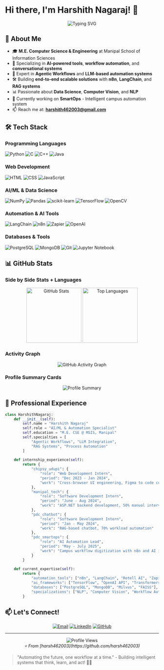 # Hi there, I'm Harshith Nagaraj! 👋

<div align="center">
  <img src="https://readme-typing-svg.herokuapp.com?font=Fira+Code&weight=500&size=22&pause=1000&color=36BCF7&center=true&vCenter=true&width=700&lines=M.E.+Computer+Science+%26+Engineering+Student;AI%2FML+%26+Automation+Specialist;Agentic+Workflows+Developer;RAG+Systems+%26+LLM+Engineer;Always+Building+Something+Cool!" alt="Typing SVG" />
</div>

## 🚀 About Me

- 🎓 **M.E. Computer Science & Engineering** at Manipal School of Information Sciences
- 🤖 Specializing in **AI-powered tools**, **workflow automation**, and **conversational systems**
- 🔄 Expert in **Agentic Workflows** and **LLM-based automation systems**
- 🛠️ Building **end-to-end scalable solutions** with **n8n**, **LangChain**, and **RAG systems**
- 📊 Passionate about **Data Science**, **Computer Vision**, and **NLP**
- 🌱 Currently working on **SmartOps** - Intelligent campus automation system
- 📫 Reach me at: **harshith462003@gmail.com**

## 🛠️ Tech Stack

### Programming Languages
![Python](https://img.shields.io/badge/Python-3776AB?style=for-the-badge&logo=python&logoColor=white)
![C](https://img.shields.io/badge/C-00599C?style=for-the-badge&logo=c&logoColor=white)
![C++](https://img.shields.io/badge/C%2B%2B-00599C?style=for-the-badge&logo=c%2B%2B&logoColor=white)
![Java](https://img.shields.io/badge/Java-ED8B00?style=for-the-badge&logo=java&logoColor=white)

### Web Development
![HTML](https://img.shields.io/badge/HTML-E34F26?style=for-the-badge&logo=html5&logoColor=white)
![CSS](https://img.shields.io/badge/CSS-1572B6?style=for-the-badge&logo=css3&logoColor=white)
![JavaScript](https://img.shields.io/badge/JavaScript-F7DF1E?style=for-the-badge&logo=javascript&logoColor=black)

### AI/ML & Data Science
![NumPy](https://img.shields.io/badge/numpy-%23013243.svg?style=for-the-badge&logo=numpy&logoColor=white)
![Pandas](https://img.shields.io/badge/pandas-%23150458.svg?style=for-the-badge&logo=pandas&logoColor=white)
![scikit-learn](https://img.shields.io/badge/scikit--learn-%23F7931E.svg?style=for-the-badge&logo=scikit-learn&logoColor=white)
![TensorFlow](https://img.shields.io/badge/TensorFlow-%23FF6F00.svg?style=for-the-badge&logo=TensorFlow&logoColor=white)
![OpenCV](https://img.shields.io/badge/opencv-%23white.svg?style=for-the-badge&logo=opencv&logoColor=white)

### Automation & AI Tools
![LangChain](https://img.shields.io/badge/🦜_LangChain-1C3C3C?style=for-the-badge)
![n8n](https://img.shields.io/badge/n8n-EA4B71?style=for-the-badge&logo=n8n&logoColor=white)
![Zapier](https://img.shields.io/badge/Zapier-FF4A00?style=for-the-badge&logo=zapier&logoColor=white)
![OpenAI](https://img.shields.io/badge/OpenAI-74AA9C?style=for-the-badge&logo=openai&logoColor=white)

### Databases & Tools
![PostgreSQL](https://img.shields.io/badge/postgresql-%23316192.svg?style=for-the-badge&logo=postgresql&logoColor=white)
![MongoDB](https://img.shields.io/badge/MongoDB-%234ea94b.svg?style=for-the-badge&logo=mongodb&logoColor=white)
![Git](https://img.shields.io/badge/git-%23F05033.svg?style=for-the-badge&logo=git&logoColor=white)
![Jupyter Notebook](https://img.shields.io/badge/jupyter-%23FA0F00.svg?style=for-the-badge&logo=jupyter&logoColor=white)

## 📊 GitHub Stats

### Side by Side Stats + Languages
<div align="center">
  <img height="180em" src="https://github-readme-stats.vercel.app/api?username=harsh462003&theme=tokyonight&hide_border=false&include_all_commits=true&count_private=false" alt="GitHub Stats" />
  <img height="180em" src="https://github-readme-stats.vercel.app/api/top-langs/?username=harsh462003&theme=tokyonight&hide_border=false&include_all_commits=true&count_private=false&layout=compact" alt="Top Languages" />
</div>

### Activity Graph
<div align="center">
  <img src="https://github-readme-activity-graph.vercel.app/graph?username=harsh462003&theme=tokyo-night&hide_border=true" alt="GitHub Activity Graph" />
</div>

### Profile Summary Cards
<div align="center">
  <img src="https://github-profile-summary-cards.vercel.app/api/cards/profile-details?username=harsh462003&theme=tokyonight" alt="Profile Summary" />
</div>

## 💼 Professional Experience

```python
class HarshithNagaraj:
    def __init__(self):
        self.name = "Harshith Nagaraj"
        self.role = "AI/ML & Automation Specialist"
        self.education = "M.E. CSE @ MSIS, Manipal"
        self.specialties = [
            "Agentic Workflows", "LLM Integration", 
            "RAG Systems", "Process Automation"
        ]
        
    def internship_experience(self):
        return {
            "chipsy_udupi": {
                "role": "Web Development Intern",
                "period": "Dec 2023 - Jan 2024",
                "work": "Cross-browser UI engineering, Figma to code conversion"
            },
            "manipal_tech": {
                "role": "Software Development Intern", 
                "period": "June - Aug 2024",
                "work": "ASP.NET backend development, 50% manual intervention reduction"
            },
            "pdc_chatbot": {
                "role": "Software Development Intern",
                "period": "Jan - May 2024", 
                "work": "RAG-based chatbot, 70% workload automation"
            },
            "pdc_smartops": {
                "role": "AI Automation Lead",
                "period": "May - July 2025",
                "work": "Campus workflow digitization with n8n and AI integration"
            }
        }
    
    def current_expertise(self):
        return {
            "automation_tools": ["n8n", "LangChain", "Retell AI", "Zapier"],
            "ai_frameworks": ["TensorFlow", "OpenAI API", "Transformers"],
            "databases": ["PostgreSQL", "MongoDB", "Milvus", "FAISS"],
            "specializations": ["NLP", "Computer Vision", "Workflow Automation"]
        }
```

## 📫 Let's Connect!

<div align="center">
  
[![Email](https://img.shields.io/badge/Email-D14836?style=for-the-badge&logo=gmail&logoColor=white)](mailto:harshith462003@gmail.com)
[![LinkedIn](https://img.shields.io/badge/LinkedIn-0077B5?style=for-the-badge&logo=linkedin&logoColor=white)](https://www.linkedin.com/in/harshithnagaraj-462003h4/)
[![GitHub](https://img.shields.io/badge/GitHub-100000?style=for-the-badge&logo=github&logoColor=white)](https://github.com/harsh462003)

</div>

---

<div align="center">
  <img src="https://komarev.com/ghpvc/?username=harsh462003&label=Profile%20views&color=0e75b6&style=flat" alt="Profile Views" />
</div>

<div align="center">
  <i>⭐️ From [harsh462003](https://github.com/harsh462003)</i>
</div>

> "Automating the future, one workflow at a time." - Building intelligent systems that think, learn, and act! 🚀🤖
